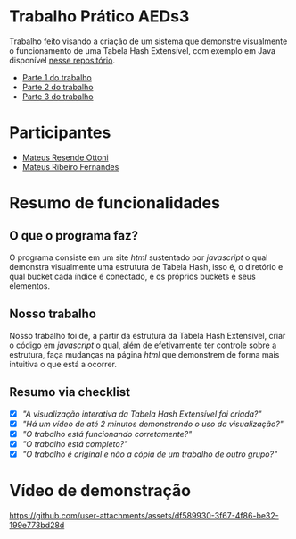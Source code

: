 # Trabalho Prático AEDs3
Trabalho feito visando a criação de um sistema que demonstre visualmente o funcionamento de uma Tabela Hash Extensível, com exemplo em Java disponível [nesse repositório](https://github.com/kutova/AEDsIII/tree/main/TabelaHashExtensivel).
- [Parte 1 do trabalho](https://github.com/L0L0VIS/TP-Aeds3)
- [Parte 2 do trabalho](https://github.com/Mateus-Resende-Ottoni/AEDS3_TP2)
- [Parte 3 do trabalho](https://github.com/L0L0VIS/AEDS3_TP3)

# Participantes
- [Mateus Resende Ottoni](https://github.com/Mateus-Resende-Ottoni)
- [Mateus Ribeiro Fernandes](https://github.com/L0L0VIS)


# Resumo de funcionalidades

## O que o programa faz?
O programa consiste em um site *html* sustentado por *javascript* o qual demonstra visualmente uma estrutura de Tabela Hash, isso é, o diretório e qual bucket cada índice é conectado, e os próprios buckets e seus elementos.

## Nosso trabalho
Nosso trabalho foi de, a partir da estrutura da Tabela Hash Extensível, criar o código em *javascript* o qual, além de efetivamente ter controle sobre a estrutura, faça mudanças na página *html* que demonstrem de forma mais intuitiva o que está a ocorrer.

## Resumo via checklist
- [X] *"A visualização interativa da Tabela Hash Extensível foi criada?"*
- [X] *"Há um vídeo de até 2 minutos demonstrando o uso da visualização?"*
- [X] *"O trabalho está funcionando corretamente?"*
- [X] *"O trabalho está completo?"*
- [X] *"O trabalho é original e não a cópia de um trabalho de outro grupo?"*

# Vídeo de demonstração

https://github.com/user-attachments/assets/df589930-3f67-4f86-be32-199e773bd28d

